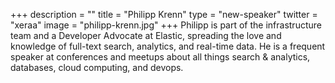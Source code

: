 +++
description = ""
title = "Philipp Krenn"
type = "new-speaker"
twitter = "xeraa"
image = "philipp-krenn.jpg"
+++
Philipp is part of the infrastructure team and a Developer Advocate at Elastic, spreading the love and knowledge of full-text search, analytics, and real-time data. He is a frequent speaker at conferences and meetups about all things search & analytics, databases, cloud computing, and devops.